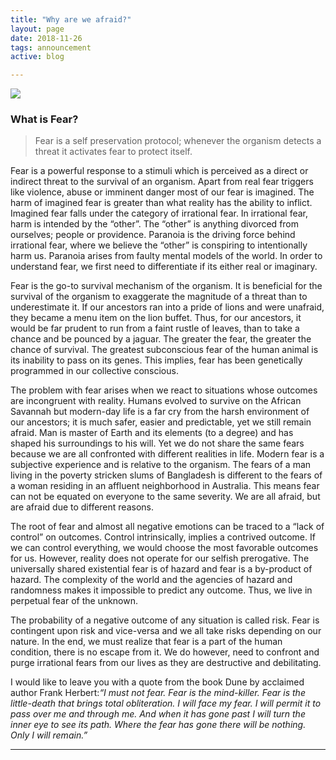 ```yaml
---
title: "Why are we afraid?"
layout: page
date: 2018-11-26
tags: announcement
active: blog

---
```


![](https://cdn-images-1.medium.com/max/800/1*DTzAUvT1KpH45-UNyghegw.jpeg)
<span class="figcaption_hack"></span>

### What is Fear?

> Fear is a self preservation protocol; whenever the organism detects a threat it
> activates fear to protect itself.

Fear is a powerful response to a stimuli which is perceived as a direct or
indirect threat to the survival of an organism. Apart from real fear triggers
like violence, abuse or imminent danger most of our fear is imagined. The harm
of imagined fear is greater than what reality has the ability to inflict.
Imagined fear falls under the category of irrational fear. In irrational fear,
harm is intended by the “other”. The “other” is anything divorced from
ourselves; people or providence. Paranoia is the driving force behind irrational
fear, where we believe the “other” is conspiring to intentionally harm us.
Paranoia arises from faulty mental models of the world. In order to understand
fear, we first need to differentiate if its either real or imaginary.

Fear is the go-to survival mechanism of the organism. It is beneficial for the
survival of the organism to exaggerate the magnitude of a threat than to
underestimate it. If our ancestors ran into a pride of lions and were unafraid,
they became a menu item on the lion buffet. Thus, for our ancestors, it would be
far prudent to run from a faint rustle of leaves, than to take a chance and be
pounced by a jaguar. The greater the fear, the greater the chance of survival.
The greatest subconscious fear of the human animal is its inability to pass on
its genes. This implies, fear has been genetically programmed in our collective
conscious.

The problem with fear arises when we react to situations whose outcomes are
incongruent with reality. Humans evolved to survive on the African Savannah but
modern-day life is a far cry from the harsh environment of our ancestors; it is
much safer, easier and predictable, yet we still remain afraid. Man is master of
Earth and its elements (to a degree) and has shaped his surroundings to his
will. Yet we do not share the same fears because we are all confronted with
different realities in life. Modern fear is a subjective experience and is
relative to the organism. The fears of a man living in the poverty stricken
slums of Bangladesh is different to the fears of a woman residing in an affluent
neighborhood in Australia. This means fear can not be equated on everyone to the
same severity. We are all afraid, but are afraid due to different reasons.

The root of fear and almost all negative emotions can be traced to a “lack of
control” on outcomes. Control intrinsically, implies a contrived outcome. If we
can control everything, we would choose the most favorable outcomes for us.
However, reality does not operate for our selfish prerogative. The universally
shared existential fear is of hazard and fear is a by-product of hazard. The
complexity of the world and the agencies of hazard and randomness makes it
impossible to predict any outcome. Thus, we live in perpetual fear of the
unknown.

The probability of a negative outcome of any situation is called risk. Fear is
contingent upon risk and vice-versa and we all take risks depending on our
nature. In the end, we must realize that fear is a part of the human condition,
there is no escape from it. We do however, need to confront and purge irrational
fears from our lives as they are destructive and debilitating.

I would like to leave you with a quote from the book Dune by acclaimed author
Frank Herbert:*“I must not fear. Fear is the mind-killer. Fear is the
little-death that brings total obliteration. I will face my fear. I will permit
it to pass over me and through me. And when it has gone past I will turn the
inner eye to see its path. Where the fear has gone there will be nothing. Only I
will remain.”*

*****
